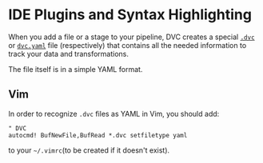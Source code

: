 # IDE Plugins and Syntax Highlighting

When you add a file or a stage to your pipeline, DVC creates a special
[`.dvc`](/doc/user-guide/dvc-files-and-directories#dvc-files) or
[`dvc.yaml`](/doc/user-guide/dvc-files-and-directories#dvcyaml-file) file
(respectively) that contains all the needed information to track your data and
transformations.

The file itself is in a simple YAML format.

## Vim

In order to recognize `.dvc` files as YAML in Vim, you should add:

```vim
" DVC
autocmd! BufNewFile,BufRead *.dvc setfiletype yaml
```

to your `~/.vimrc`(to be created if it doesn't exist).
